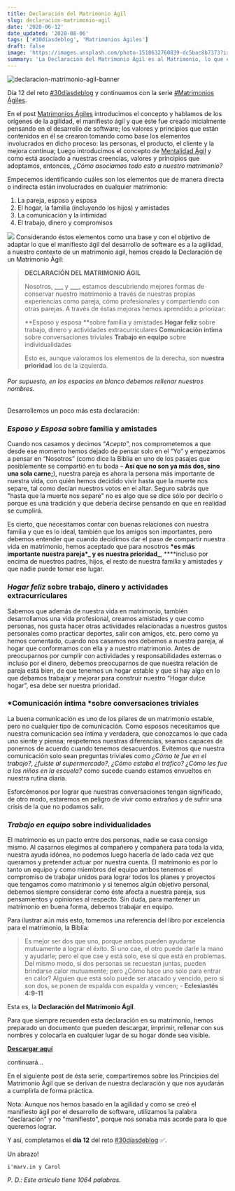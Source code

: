 ```yaml
---
title: Declaración del Matrimonio Ágil
slug: declaracion-matrimonio-agil
date: '2020-06-12'
date_updated: '2020-08-06'
tags: ['#30díasdeblog', 'Matrimonios Ágiles']
draft: false
image: 'https://images.unsplash.com/photo-1518632760839-dc5bac8b7373?ixlib=rb-1.2.1&q=80&fm=jpg&crop=entropy&cs=tinysrgb&w=2000&fit=max&ixid=eyJhcHBfaWQiOjExNzczfQ'
summary: 'La Declaración del Matrimonio Ágil es al Matrimonio, lo que el manifiesto ágil del desarrollo de software es a la agilidad.'
---
```


![declaracion-matrimonio-agil-banner](https://images.unsplash.com/photo-1518632760839-dc5bac8b7373?ixlib=rb-1.2.1&q=80&fm=jpg&crop=entropy&cs=tinysrgb&w=2000&fit=max&ixid=eyJhcHBfaWQiOjExNzczfQ)

Día 12 del reto [#30díasdeblog](/tag/30diasdeblog/) y continuamos con la serie [#Matrimonios Ágiles](/tag/matrimonios-agiles/).

En el post [Matrimonios Ágiles](/matrimonios-agiles/) introducimos el concepto y hablamos de los orígenes de la agilidad, el manifiesto ágil y que éste fue creado inicialmente pensando en el desarrollo de software; los valores y principios que están contenidos en él se crearon tomando como base los elementos involucrados en dicho proceso: las personas, el producto, el cliente y la mejora continua; Luego introducimos el concepto de [Mentalidad Ágil](/mentalidad-agil/) y como está asociado a nuestras creencias, valores y principios que adoptamos, entonces, _¿Cómo asociamos todo esto a nuestro matrimonio?_

Empecemos identificando cuáles son los elementos que de manera directa o indirecta están involucrados en cualquier matrimonio:

1. La pareja, esposo y esposa
2. El hogar, la familia (incluyendo los hijos) y amistades
3. La comunicación y la intimidad
4. El trabajo, dinero y compromisos

![](https://digitalpress.fra1.cdn.digitaloceanspaces.com/cd0euxp/2020/06/image-1.png)
Considerando éstos elementos como una base y con el objetivo de adaptar lo que el manifiesto ágil del desarrollo de software es a la agilidad, a nuestro contexto de un matrimonio ágil, hemos creado la Declaración de un Matrimonio Ágil:

> **DECLARACIÓN DEL MATRIMONIO ÁGIL**
>
> Nosotros, ****\_\_\_**** y ****\_\_\_****, estamos descubriendo mejores formas de conservar nuestro matrimonio a través de nuestras propias experiencias como pareja, cómo profesionales y compartiendo con otras parejas. A través de éstas mejoras hemos aprendido a priorizar:
>
> **Esposo y esposa **sobre familia y amistades
> **Hogar feliz** sobre trabajo, dinero y actividades extracurriculares
> **Comunicación íntima** sobre conversaciones triviales
> **Trabajo en equipo** sobre individualidades
>
> Esto es, aunque valoramos los elementos de la derecha,
> son **nuestra prioridad** los de la izquierda.

###### _Por supuesto, en los espacios en blanco debemos rellenar nuestros nombres._

Desarrollemos un poco más esta declaración:

### _Esposo y Esposa_ sobre familia y amistades

Cuando nos casamos y decimos “_Acepto_”, nos comprometemos a que desde ese momento hemos dejado de pensar solo en el “Yo” y empezamos a pensar en “Nosotros” (como dice la Biblia en uno de los pasajes que posiblemente se compartió en tu boda – **Así que no son ya más dos, sino una sola carne;**), nuestra pareja es ahora la persona más importante de nuestra vida, con quién hemos decidido vivir hasta que la muerte nos separe, tal como decían nuestros votos en el altar. Seguro sabrás que "hasta que la muerte nos separe" no es algo que se dice sólo por decirlo o porque es una tradición y que debería decirse pensando en que en realidad se cumplirá.

Es cierto, que necesitamos contar con buenas relaciones con nuestra familia y que es lo ideal, también que los amigos son importantes, pero debemos entender que cuando decidimos dar el paso de compartir nuestra vida en matrimonio, hemos aceptado que para nosotros **\***es más importante nuestra pareja\***_ y es nuestra prioridad_**, \*\*\*\*incluso por encima de nuestros padres, hijos, el resto de nuestra familia y amistades y que nadie puede tomar ese lugar.

### _Hogar feliz_ sobre trabajo, dinero y actividades extracurriculares

Sabemos que además de nuestra vida en matrimonio, también desarrollamos una vida profesional, creamos amistades y que como personas, nos gusta hacer otras actividades relacionadas a nuestros gustos personales como practicar deportes, salir con amigos, etc. pero como ya hemos comentado, cuando nos casamos nos debemos a nuestra pareja, al hogar que conformamos con ella y a nuestro matrimonio. Antes de preocuparnos por cumplir con actividades y responsabilidades externas o incluso por el dinero, debemos preocuparnos de que nuestra relación de pareja está bien, de que tenemos un hogar estable y que si hay algo en lo que debamos trabajar y mejorar para construir nuestro “Hogar dulce hogar”, esa debe ser nuestra prioridad.

### *Comunicación íntima *sobre conversaciones triviales

La buena comunicación es uno de los pilares de un matrimonio estable, pero no cualquier tipo de comunicación. Como esposos necesitamos que nuestra comunicación sea íntima y verdadera, que conozcamos lo que cada uno siente y piensa; respetemos nuestras diferencias, seamos capaces de ponernos de acuerdo cuando tenemos desacuerdos. Evitemos que nuestra comunicación solo sean preguntas triviales como _¿Cómo te fue en el trabajo?_, _¿fuiste al supermercado?_, _¿Cómo estaba el tráfico? ¿Cómo les fue a los niños en la escuela?_ como sucede cuando estamos envueltos en nuestra rutina diaria.

Esforcémonos por lograr que nuestras conversaciones tengan significado, de otro modo, estaremos en peligro de vivir como extraños y de sufrir una crisis de la que no podamos salir.

### _Trabajo en equipo_ sobre individualidades

El matrimonio es un pacto entre dos personas, nadie se casa consigo mismo. Al casarnos elegimos al compañero y compañera para toda la vida, nuestra ayuda idónea, no podemos luego hacerla de lado cada vez que queramos y pretender actuar por nuestra cuenta. El matrimonio es por lo tanto un equipo y como miembros del equipo ambos tenemos el compromiso de trabajar unidos para lograr todos los planes y proyectos que tengamos como matrimonio y si tenemos algún objetivo personal, debemos siempre considerar como éste afecta a nuestra pareja, sus pensamientos y opiniones al respecto. Sin duda, para mantener un matrimonio en buena forma, debemos trabajar en equipo.

Para ilustrar aún más esto, tomemos una referencia del libro por excelencia para el matrimonio, la Biblia:

> Es mejor ser dos que uno, porque ambos pueden ayudarse mutuamente a lograr el éxito. Si uno cae, el otro puede darle la mano y ayudarle; pero el que cae y está solo, ese sí que está en problemas. Del mismo modo, si dos personas se recuestan juntas, pueden brindarse calor mutuamente; pero ¿Cómo hace uno solo para entrar en calor? Alguien que está solo puede ser atacado y vencido, pero si son dos, se ponen de espalda con espalda y vencen; - **Eclesiastés 4:9-11**

Esta es, la **Declaración del Matrimonio Ágil**.

Para que siempre recuerden esta declaración en su matrimonio, hemos preparado un documento que pueden descargar, imprimir, rellenar con sus nombres y colocarla en cualquier lugar de su hogar dónde sea visible.

**[Descargar aquí](https://drive.google.com/file/d/1_TmwOR8v5YbXo_8vb87HGJ9k5mtqy03j/view?usp=sharing)**

continuará…

En el siguiente post de ésta serie, compartiremos sobre los Principios del Matrimonio Ágil que se derivan de nuestra declaración y que nos ayudarán a cumplirla de forma práctica.

Nota: Aunque nos hemos basado en la agilidad y como se creó el manifiesto ágil por el desarrollo de software, utilizamos la palabra "declaración" y no "manifiesto", porque nos sonaba más acorde para lo que queremos lograr.

Y así, completamos el **día 12** del reto [#30díasdeblog](/tag/30diasdeblog/) ✅.

Un abrazo!

    i'marv.in y Carol

_P. D.: Este artículo tiene 1064 palabras._
